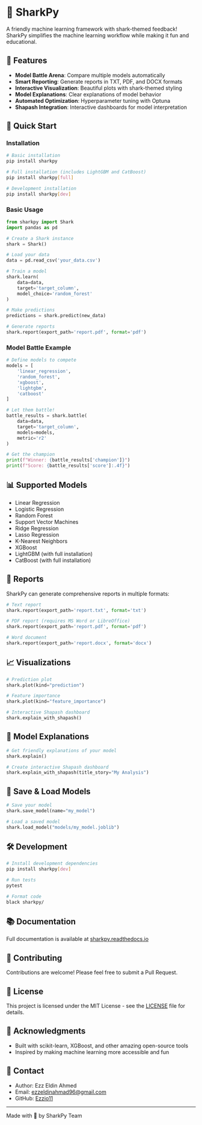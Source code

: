 # 🦈 SharkPy

A friendly machine learning framework with shark-themed feedback! SharkPy simplifies the machine learning workflow while making it fun and educational.

## 🎯 Features

- **Model Battle Arena**: Compare multiple models automatically
- **Smart Reporting**: Generate reports in TXT, PDF, and DOCX formats
- **Interactive Visualization**: Beautiful plots with shark-themed styling
- **Model Explanations**: Clear explanations of model behavior
- **Automated Optimization**: Hyperparameter tuning with Optuna
- **Shapash Integration**: Interactive dashboards for model interpretation

## 🚀 Quick Start

### Installation

```bash
# Basic installation
pip install sharkpy

# Full installation (includes LightGBM and CatBoost)
pip install sharkpy[full]

# Development installation
pip install sharkpy[dev]
```

### Basic Usage

```python
from sharkpy import Shark
import pandas as pd

# Create a Shark instance
shark = Shark()

# Load your data
data = pd.read_csv('your_data.csv')

# Train a model
shark.learn(
    data=data,
    target='target_column',
    model_choice='random_forest'
)

# Make predictions
predictions = shark.predict(new_data)

# Generate reports
shark.report(export_path='report.pdf', format='pdf')
```

### Model Battle Example

```python
# Define models to compete
models = [
    'linear_regression',
    'random_forest',
    'xgboost',
    'lightgbm',
    'catboost'
]

# Let them battle!
battle_results = shark.battle(
    data=data,
    target='target_column',
    models=models,
    metric='r2'
)

# Get the champion
print(f"Winner: {battle_results['champion']}")
print(f"Score: {battle_results['score']:.4f}")
```

## 📊 Supported Models

- Linear Regression
- Logistic Regression
- Random Forest
- Support Vector Machines
- Ridge Regression
- Lasso Regression
- K-Nearest Neighbors
- XGBoost
- LightGBM (with full installation)
- CatBoost (with full installation)

## 📝 Reports

SharkPy can generate comprehensive reports in multiple formats:

```python
# Text report
shark.report(export_path='report.txt', format='txt')

# PDF report (requires MS Word or LibreOffice)
shark.report(export_path='report.pdf', format='pdf')

# Word document
shark.report(export_path='report.docx', format='docx')
```

## 📈 Visualizations

```python
# Prediction plot
shark.plot(kind="prediction")

# Feature importance
shark.plot(kind="feature_importance")

# Interactive Shapash dashboard
shark.explain_with_shapash()
```

## 🧠 Model Explanations

```python
# Get friendly explanations of your model
shark.explain()

# Create interactive Shapash dashboard
shark.explain_with_shapash(title_story="My Analysis")
```

## 💾 Save & Load Models

```python
# Save your model
shark.save_model(name="my_model")

# Load a saved model
shark.load_model("models/my_model.joblib")
```

## 🛠️ Development

```bash
# Install development dependencies
pip install sharkpy[dev]

# Run tests
pytest

# Format code
black sharkpy/
```

## 📚 Documentation

Full documentation is available at [sharkpy.readthedocs.io](https://sharkpy.readthedocs.io/)

## 🤝 Contributing

Contributions are welcome! Please feel free to submit a Pull Request.

## 📄 License

This project is licensed under the MIT License - see the [LICENSE](LICENSE) file for details.

## 🙏 Acknowledgments

- Built with scikit-learn, XGBoost, and other amazing open-source tools
- Inspired by making machine learning more accessible and fun

## 📧 Contact

- Author: Ezz Eldin Ahmed
- Email: ezzeldinahmad96@gmail.com
- GitHub: [Ezzio11](https://github.com/Ezzio11)

---
Made with 🦈 by SharkPy Team